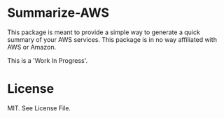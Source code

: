 Summarize-AWS
=============

This package is meant to provide a simple way to generate a quick summary of your AWS services.
This package is in no way affiliated with AWS or Amazon.

This is a 'Work In Progress'.



License
=======
MIT. See License File.